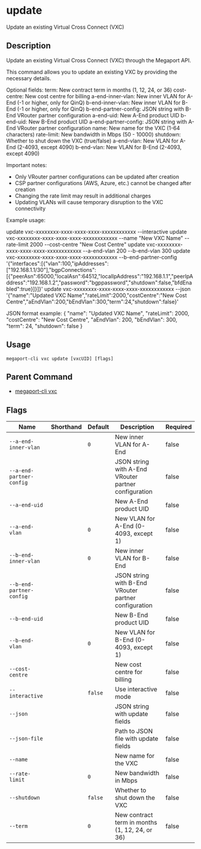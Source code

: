 # update

Update an existing Virtual Cross Connect (VXC)

## Description

Update an existing Virtual Cross Connect (VXC) through the Megaport API.

This command allows you to update an existing VXC by providing the necessary details.

Optional fields:
term: New contract term in months (1, 12, 24, or 36)
cost-centre: New cost centre for billing
a-end-inner-vlan: New inner VLAN for A-End (-1 or higher, only for QinQ)
b-end-inner-vlan: New inner VLAN for B-End (-1 or higher, only for QinQ)
b-end-partner-config: JSON string with B-End VRouter partner configuration
a-end-uid: New A-End product UID
b-end-uid: New B-End product UID
a-end-partner-config: JSON string with A-End VRouter partner configuration
name: New name for the VXC (1-64 characters)
rate-limit: New bandwidth in Mbps (50 - 10000)
shutdown: Whether to shut down the VXC (true/false)
a-end-vlan: New VLAN for A-End (2-4093, except 4090)
b-end-vlan: New VLAN for B-End (2-4093, except 4090)

Important notes:
- Only VRouter partner configurations can be updated after creation
- CSP partner configurations (AWS, Azure, etc.) cannot be changed after creation
- Changing the rate limit may result in additional charges
- Updating VLANs will cause temporary disruption to the VXC connectivity

Example usage:

update vxc-xxxxxxxx-xxxx-xxxx-xxxx-xxxxxxxxxxxx --interactive
update vxc-xxxxxxxx-xxxx-xxxx-xxxx-xxxxxxxxxxxx --name "New VXC Name" --rate-limit 2000 --cost-centre "New Cost Centre"
update vxc-xxxxxxxx-xxxx-xxxx-xxxx-xxxxxxxxxxxx --a-end-vlan 200 --b-end-vlan 300
update vxc-xxxxxxxx-xxxx-xxxx-xxxx-xxxxxxxxxxxx --b-end-partner-config '{"interfaces":[{"vlan":100,"ipAddresses":["192.168.1.1/30"],"bgpConnections":[{"peerAsn":65000,"localAsn":64512,"localIpAddress":"192.168.1.1","peerIpAddress":"192.168.1.2","password":"bgppassword","shutdown":false,"bfdEnabled":true}]}]}'
update vxc-xxxxxxxx-xxxx-xxxx-xxxx-xxxxxxxxxxxx --json '{"name":"Updated VXC Name","rateLimit":2000,"costCentre":"New Cost Centre","aEndVlan":200,"bEndVlan":300,"term":24,"shutdown":false}'

JSON format example:
{
"name": "Updated VXC Name",
"rateLimit": 2000,
"costCentre": "New Cost Centre",
"aEndVlan": 200,
"bEndVlan": 300,
"term": 24,
"shutdown": false
}



## Usage

```
megaport-cli vxc update [vxcUID] [flags]
```



## Parent Command

* [megaport-cli vxc](megaport-cli_vxc.md)




## Flags

| Name | Shorthand | Default | Description | Required |
|------|-----------|---------|-------------|----------|
| `--a-end-inner-vlan` |  | `0` | New inner VLAN for A-End | false |
| `--a-end-partner-config` |  |  | JSON string with A-End VRouter partner configuration | false |
| `--a-end-uid` |  |  | New A-End product UID | false |
| `--a-end-vlan` |  | `0` | New VLAN for A-End (0-4093, except 1) | false |
| `--b-end-inner-vlan` |  | `0` | New inner VLAN for B-End | false |
| `--b-end-partner-config` |  |  | JSON string with B-End VRouter partner configuration | false |
| `--b-end-uid` |  |  | New B-End product UID | false |
| `--b-end-vlan` |  | `0` | New VLAN for B-End (0-4093, except 1) | false |
| `--cost-centre` |  |  | New cost centre for billing | false |
| `--interactive` |  | `false` | Use interactive mode | false |
| `--json` |  |  | JSON string with update fields | false |
| `--json-file` |  |  | Path to JSON file with update fields | false |
| `--name` |  |  | New name for the VXC | false |
| `--rate-limit` |  | `0` | New bandwidth in Mbps | false |
| `--shutdown` |  | `false` | Whether to shut down the VXC | false |
| `--term` |  | `0` | New contract term in months (1, 12, 24, or 36) | false |



